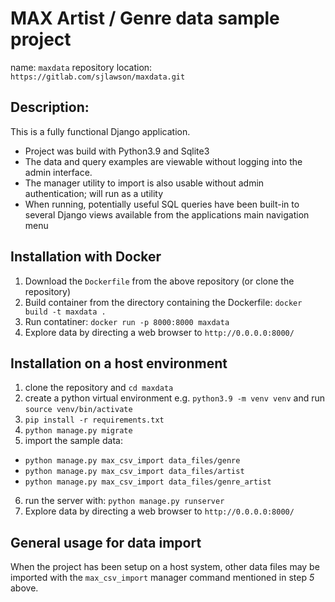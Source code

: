 # MAX Artist / Genre data sample project

name: `maxdata`
repository location: `https://gitlab.com/sjlawson/maxdata.git`

## Description:
This is a fully functional Django application.
  - Project was build with Python3.9 and Sqlite3
  - The data and query examples are viewable without logging into the admin interface.
  - The manager utility to import is also usable without admin authentication; will run as a utility
  - When running, potentially useful SQL queries have been built-in to several Django views available from the applications main navigation menu


## Installation with Docker
1. Download the `Dockerfile` from the above repository (or clone the repository)
2. Build container from the directory containing the Dockerfile: `docker build -t maxdata .`
3. Run contatiner: `docker run -p 8000:8000 maxdata`
4. Explore data by directing a web browser to `http://0.0.0.0:8000/`


## Installation on a host environment
1. clone the repository and `cd maxdata`
2. create a python virtual environment e.g. `python3.9 -m venv venv` and run `source venv/bin/activate`
3. `pip install -r requirements.txt`
4. `python manage.py migrate`
5. import the sample data:
  - `python manage.py max_csv_import data_files/genre`
  - `python manage.py max_csv_import data_files/artist`
  - `python manage.py max_csv_import data_files/genre_artist`
6. run the server with: `python manage.py runserver`
7. Explore data by directing a web browser to `http://0.0.0.0:8000/`


## General usage for data import
When the project has been setup on a host system, other data files may be imported with the `max_csv_import` manager command mentioned in step *5* above.
